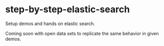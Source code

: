 # step-by-step-elastic-search
Setup demos and hands on elastic search.

Coming soon with open data sets to replicate the same behavior in given demos.
